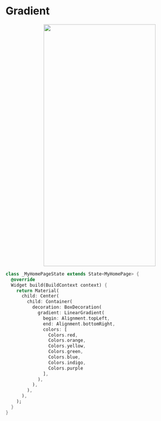 # Gradient
<p align="center">
<img src="https://docs.google.com/uc?id=1UFUikZGBrRJooKqBtkRLU8f1FuRgVMAm" height="649" width="300">
</p>

```dart
class _MyHomePageState extends State<MyHomePage> {
  @override
  Widget build(BuildContext context) {
    return Material(
      child: Center(
        child: Container(
          decoration: BoxDecoration(
            gradient: LinearGradient(
              begin: Alignment.topLeft,
              end: Alignment.bottomRight,
              colors: [
                Colors.red,
                Colors.orange,
                Colors.yellow,
                Colors.green,
                Colors.blue,
                Colors.indigo,
                Colors.purple
              ],
            ),
          ),
        ),
      ),
    );
  }
}
```
